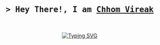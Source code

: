 <!-- Title -->
<h2 align="center">
        <samp>&gt; Hey There!, I am
                <b><a target="_blank" href="#">Chhom Vireak</a></b>
        </samp>
        
</h2>
<br>


<p align="center">
  <!-- Typing SVG by itskdey - https://github.com/itskdey/readme-typing-svg -->
<a href="https://git.io/typing-svg"><img src="https://readme-typing-svg.demolab.com?font=Fira+Code&weight=500&size=18&pause=1000&color=F70A83&width=435&lines=Management+Information+System+Student" alt="Typing SVG" /></a>
</p>

